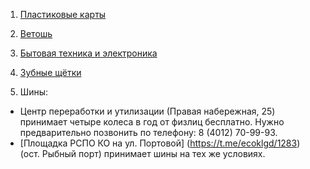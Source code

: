 1. [Пластиковые карты](https://t.me/ecoklgd/436)
   
2. [Ветошь](https://t.me/ecoklgd/497)
   
3. [Бытовая техника и электроника](https://t.me/ecoklgd/1636)
   
4. [Зубные щётки](https://t.me/ecorazchat/25185)
   
5. Шины:
- Центр переработки и утилизации \(Правая набережная, 25\) принимает четыре колеса в год от физлиц бесплатно. Нужно предварительно позвонить по телефону: 8 \(4012\) 70-99-93.
- [Площадка РСПО КО на ул. Портовой] (https://t.me/ecoklgd/1283) \(ост. Рыбный порт\) принимает шины на тех же условиях.
